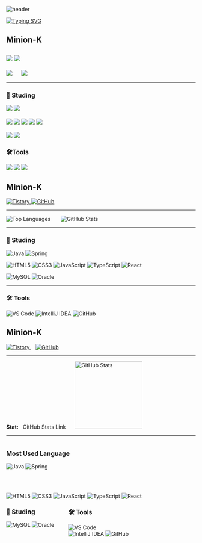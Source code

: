 ![header](https://capsule-render.vercel.app/api?type=speech&color=gradient&customColorList=15&height=200&section=header&text=Minion's%20Github&fontSize=50&animation=twinkling&fontAlign=71&fontAlignY=40)

[![Typing SVG](https://readme-typing-svg.demolab.com?font=Fira+Code&weight=500&pause=1000&color=F7789B&vCenter=true&width=435&lines=Welcome+Minion's+Github!%E2%AD%90)](https://git.io/typing-svg)

## Minion-K <br><br> <a href="https://minion-g.tistory.com/"><img src="https://img.shields.io/badge/tistory-eb531f?style=for-the-badge&logo=tistory&logoColor=white"/></a> <a href="https://github.com/minion-K"><img src="https://img.shields.io/badge/github-%23181717.svg?&style=for-the-badge&logo=github&logoColor=white" /></a>

<p>
  <img src="https://github-readme-stats.vercel.app/api/top-langs/?username=minion-K"/>
  &nbsp;&nbsp;&nbsp;&nbsp;
  <img src="https://github-readme-stats.vercel.app/api?username=minion-K&show_icons=true&theme=radical"/>
</p>

<hr>

### 📖 Studing</h2> 
<img src="https://img.shields.io/badge/java-%23007396.svg?&style=for-the-badge&logo=java&logoColor=white" /> <img src="https://img.shields.io/badge/spring-%236DB33F.svg?&style=for-the-badge&logo=spring&logoColor=white" />
<br>
<br>
<img src="https://img.shields.io/badge/html5-%23E34F26.svg?&style=for-the-badge&logo=html5&logoColor=white" />
<img src="https://img.shields.io/badge/css3-%231572B6.svg?&style=for-the-badge&logo=css3&logoColor=white" />
<img src="https://img.shields.io/badge/javascript-%23F7DF1E.svg?&style=for-the-badge&logo=javascript&logoColor=black" />
<img src="https://img.shields.io/badge/typescript-%233178C6.svg?&style=for-the-badge&logo=typescript&logoColor=white" />
<img src="https://img.shields.io/badge/react-%2361DAFB.svg?&style=for-the-badge&logo=react&logoColor=black" />
<br>
<br>
<img src="https://img.shields.io/badge/mysql-%234479A1.svg?&style=for-the-badge&logo=mysql&logoColor=white" />
<img src="https://img.shields.io/badge/oracle-%23F80000.svg?&style=for-the-badge&logo=oracle&logoColor=white" />
  



### 🛠️Tools
<img src="https://img.shields.io/badge/visual%20studio%20code-%23007ACC.svg?&style=for-the-badge&logo=visual%20studio%20code&logoColor=white" /> <img src="https://img.shields.io/badge/intellij%20idea-%23000000.svg?&style=for-the-badge&logo=intellij%20idea&logoColor=white" />
<img src="https://img.shields.io/badge/github-%23181717.svg?&style=for-the-badge&logo=github&logoColor=white" />

## Minion-K

<a href="https://minion-g.tistory.com/" target="_blank">
  <img src="https://img.shields.io/badge/tistory-eb531f?style=for-the-badge&logo=tistory&logoColor=white" alt="Tistory" />
</a> 
<a href="https://github.com/minion-K" target="_blank">
  <img src="https://img.shields.io/badge/github-%23181717.svg?&style=for-the-badge&logo=github&logoColor=white" alt="GitHub" />
</a>

---

<p>
  <img src="https://github-readme-stats.vercel.app/api/top-langs/?username=minion-K" alt="Top Languages" />
  &nbsp;&nbsp;&nbsp;&nbsp;&nbsp;
  <img src="https://github-readme-stats.vercel.app/api?username=minion-K&show_icons=true&theme=radical" alt="GitHub Stats" />
</p>

---

### 📖 Studing

<p>
  <img src="https://img.shields.io/badge/java-%23007396.svg?&style=for-the-badge&logo=java&logoColor=white" alt="Java" />
  <img src="https://img.shields.io/badge/spring-%236DB33F.svg?&style=for-the-badge&logo=spring&logoColor=white" alt="Spring" />
</p>

<p>
  <img src="https://img.shields.io/badge/html5-%23E34F26.svg?&style=for-the-badge&logo=html5&logoColor=white" alt="HTML5" />
  <img src="https://img.shields.io/badge/css3-%231572B6.svg?&style=for-the-badge&logo=css3&logoColor=white" alt="CSS3" />
  <img src="https://img.shields.io/badge/javascript-%23F7DF1E.svg?&style=for-the-badge&logo=javascript&logoColor=black" alt="JavaScript" />
  <img src="https://img.shields.io/badge/typescript-%233178C6.svg?&style=for-the-badge&logo=typescript&logoColor=white" alt="TypeScript" />
  <img src="https://img.shields.io/badge/react-%2361DAFB.svg?&style=for-the-badge&logo=react&logoColor=black" alt="React" />
</p>

<p>
  <img src="https://img.shields.io/badge/mysql-%234479A1.svg?&style=for-the-badge&logo=mysql&logoColor=white" alt="MySQL" />
  <img src="https://img.shields.io/badge/oracle-%23F80000.svg?&style=for-the-badge&logo=oracle&logoColor=white" alt="Oracle" />
</p>

---

### 🛠️ Tools

<p>
  <img src="https://img.shields.io/badge/visual%20studio%20code-%23007ACC.svg?&style=for-the-badge&logo=visual%20studio%20code&logoColor=white" alt="VS Code" />
  <img src="https://img.shields.io/badge/intellij%20idea-%23000000.svg?&style=for-the-badge&logo=intellij%20idea&logoColor=white" alt="IntelliJ IDEA" />
  <img src="https://img.shields.io/badge/github-%23181717.svg?&style=for-the-badge&logo=github&logoColor=white" alt="GitHub" />
</p>

## Minion-K

<p>
  <a href="https://minion-g.tistory.com/" target="_blank">
    <img src="https://img.shields.io/badge/tistory-eb531f?style=for-the-badge&logo=tistory&logoColor=white" alt="Tistory" />
  </a> 
  &nbsp;&nbsp;
  <a href="https://github.com/minion-K" target="_blank">
    <img src="https://img.shields.io/badge/github-%23181717.svg?&style=for-the-badge&logo=github&logoColor=white" alt="GitHub" />
  </a>
</p>

---

<p>
  <strong>Stat:</strong> &nbsp;
  <a href="https://github-readme-stats.vercel.app/api?username=minion-K&show_icons=true&theme=radical" target="_blank" style="text-decoration:none; color:inherit;">GitHub Stats Link</a> &nbsp;&nbsp;&nbsp;&nbsp;
  <img src="https://github-readme-stats.vercel.app/api?username=minion-K&show_icons=true&theme=radical" alt="GitHub Stats" width="180" />
</p>

---

<p>
  <span style="display:inline-block; vertical-align: top; width: 32%;">

### Most Used Language

<img src="https://img.shields.io/badge/java-%23007396.svg?&style=for-the-badge&logo=java&logoColor=white" alt="Java" />
<img src="https://img.shields.io/badge/spring-%236DB33F.svg?&style=for-the-badge&logo=spring&logoColor=white" alt="Spring" />

<br><br>

<img src="https://img.shields.io/badge/html5-%23E34F26.svg?&style=for-the-badge&logo=html5&logoColor=white" alt="HTML5" />
<img src="https://img.shields.io/badge/css3-%231572B6.svg?&style=for-the-badge&logo=css3&logoColor=white" alt="CSS3" />
<img src="https://img.shields.io/badge/javascript-%23F7DF1E.svg?&style=for-the-badge&logo=javascript&logoColor=black" alt="JavaScript" />
<img src="https://img.shields.io/badge/typescript-%233178C6.svg?&style=for-the-badge&logo=typescript&logoColor=white" alt="TypeScript" />
<img src="https://img.shields.io/badge/react-%2361DAFB.svg?&style=for-the-badge&logo=react&logoColor=black" alt="React" />

  </span>

  <span style="display:inline-block; vertical-align: top; width: 32%;">

### 📖 Studing

<img src="https://img.shields.io/badge/mysql-%234479A1.svg?&style=for-the-badge&logo=mysql&logoColor=white" alt="MySQL" />
<img src="https://img.shields.io/badge/oracle-%23F80000.svg?&style=for-the-badge&logo=oracle&logoColor=white" alt="Oracle" />

  </span>

  <span style="display:inline-block; vertical-align: top; width: 32%;">

### 🛠️ Tools

<img src="https://img.shields.io/badge/visual%20studio%20code-%23007ACC.svg?&style=for-the-badge&logo=visual%20studio%20code&logoColor=white" alt="VS Code" />
<img src="https://img.shields.io/badge/intellij%20idea-%23000000.svg?&style=for-the-badge&logo=intellij%20idea&logoColor=white" alt="IntelliJ IDEA" />
<img src="https://img.shields.io/badge/github-%23181717.svg?&style=for-the-badge&logo=github&logoColor=white" alt="GitHub" />

  </span>
</p>




<!--
**minion-K/minion-K** is a ✨ _special_ ✨ repository because its `README.md` (this file) appears on your GitHub profile.

Here are some ideas to get you started:

- 🔭 I’m currently working on ...
- 🌱 I’m currently learning ...
- 👯 I’m looking to collaborate on ...
- 🤔 I’m looking for help with ...
- 💬 Ask me about ...
- 📫 How to reach me: ...
- 😄 Pronouns: ...
- ⚡ Fun fact: ...
-->
